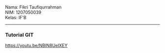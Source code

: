 Nama: Fikri Taufiqurrahman <br>
NIM: 1207050039<br>
Kelas: IF'B<br>
<hr>
<h3> Tutorial GIT </h3>
<a href="https://youtu.be/NBIN8UeIXEY">https://youtu.be/NBIN8UeIXEY</a>
